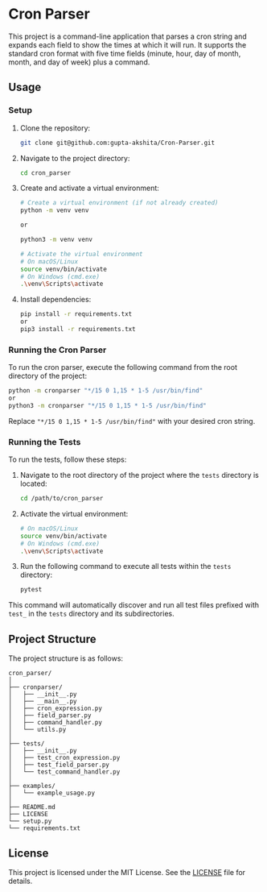 # Cron Parser

This project is a command-line application that parses a cron string and expands each field to show the times at which it will run. It supports the standard cron format with five time fields (minute, hour, day of month, month, and day of week) plus a command.

## Usage

### Setup

1. Clone the repository:

   ```bash
   git clone git@github.com:gupta-akshita/Cron-Parser.git
   ```

2. Navigate to the project directory:

   ```bash
   cd cron_parser
   ```

3. Create and activate a virtual environment:

   ```bash
   # Create a virtual environment (if not already created)
   python -m venv venv

   or

   python3 -m venv venv

   # Activate the virtual environment
   # On macOS/Linux
   source venv/bin/activate
   # On Windows (cmd.exe)
   .\venv\Scripts\activate
   ```

4. Install dependencies:

   ```bash
   pip install -r requirements.txt
   or
   pip3 install -r requirements.txt
   ```

### Running the Cron Parser

To run the cron parser, execute the following command from the root directory of the project:

```bash
python -m cronparser "*/15 0 1,15 * 1-5 /usr/bin/find"
or
python3 -m cronparser "*/15 0 1,15 * 1-5 /usr/bin/find"
```

Replace `"*/15 0 1,15 * 1-5 /usr/bin/find"` with your desired cron string.

### Running the Tests

To run the tests, follow these steps:

1. Navigate to the root directory of the project where the `tests` directory is located:

   ```bash
   cd /path/to/cron_parser
   ```

2. Activate the virtual environment:

   ```bash
   # On macOS/Linux
   source venv/bin/activate
   # On Windows (cmd.exe)
   .\venv\Scripts\activate
   ```

3. Run the following command to execute all tests within the `tests` directory:

   ```bash
   pytest
   ```

This command will automatically discover and run all test files prefixed with `test_` in the `tests` directory and its subdirectories.

## Project Structure

The project structure is as follows:

```
cron_parser/
│
├── cronparser/
│   ├── __init__.py
│   ├── __main__.py
│   ├── cron_expression.py
│   ├── field_parser.py
│   ├── command_handler.py
│   └── utils.py
│
├── tests/
│   ├── __init__.py
│   ├── test_cron_expression.py
│   ├── test_field_parser.py
│   └── test_command_handler.py
│
├── examples/
│   └── example_usage.py
│
├── README.md
├── LICENSE
└── setup.py
└── requirements.txt
```

## License

This project is licensed under the MIT License. See the [LICENSE](LICENSE) file for details.
